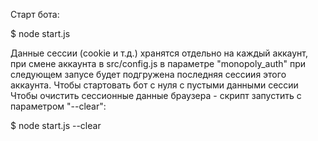 
Старт бота:

$ node start.js

Данные сессии (cookie и т.д.) хранятся отдельно на каждый аккаунт, при смене 
аккаунта в src/config.js в параметре "monopoly_auth" при следующем запусе будет подгружена последняя сессиия этого аккаунта.
Чтобы стартовать бот с нуля с пустыми данными сессии
Чтобы очистить сессионные данные браузера - скрипт запустить с параметром "--clear":

$ node start.js --clear